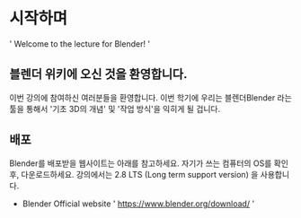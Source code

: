 # 시작하며

' Welcome to the lecture for Blender! ' 

## 블렌더 위키에 오신 것을 환영합니다. 

이번 강의에 참여하신 여러분들을 환영합니다. 이번 학기에 우리는 블렌더Blender 라는 툴을 통해서 '기초 3D의 개념' 및 '작업 방식'을 익히게 될 겁니다. 

## 배포 
Blender를 배포받을 웹사이트는 아래를 참고하세요. 자기가 쓰는 컴퓨터의 OS를 확인 후, 다운로드하세요.  강의에서는 2.8 LTS (Long term support version) 을 사용합니다. 

- Blender Official website 
' https://www.blender.org/download/ '

